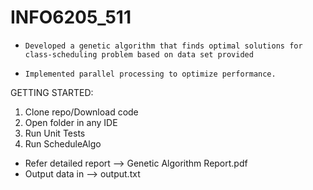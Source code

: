 # INFO6205_511

-     Developed a genetic algorithm that finds optimal solutions for class-scheduling problem based on data set provided
-     Implemented parallel processing to optimize performance.

GETTING STARTED:
1.    Clone repo/Download code
2.    Open folder in any IDE
3.    Run Unit Tests
4.    Run ScheduleAlgo 

-    Refer detailed report --> Genetic Algorithm Report.pdf
-    Output data in --> output.txt
